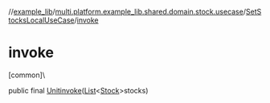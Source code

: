 //[example_lib](../../../index.md)/[multi.platform.example_lib.shared.domain.stock.usecase](../index.md)/[SetStocksLocalUseCase](index.md)/[invoke](invoke.md)

# invoke

[common]\

public final [Unit](https://kotlinlang.org/api/latest/jvm/stdlib/kotlin/-unit/index.html)[invoke](invoke.md)([List](https://developer.android.com/reference/kotlin/java/util/List.html)&lt;[Stock](../../multi.platform.example_lib.shared.domain.stock.entity/-stock/index.md)&gt;stocks)
